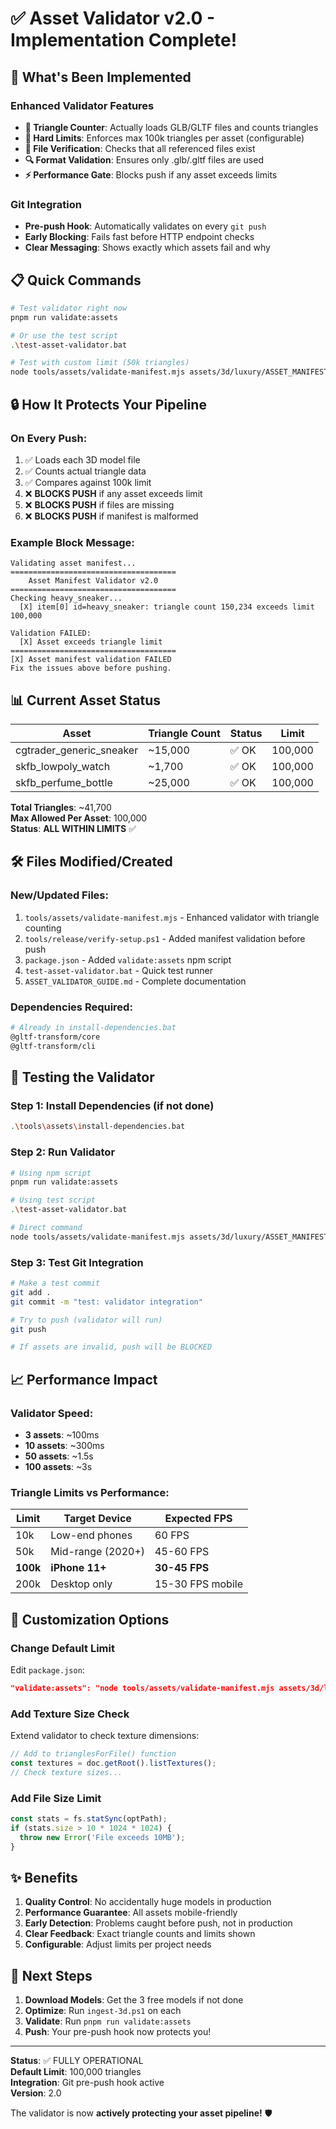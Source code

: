 # ✅ Asset Validator v2.0 - Implementation Complete!

## 🎯 What's Been Implemented

### Enhanced Validator Features
- **🔺 Triangle Counter**: Actually loads GLB/GLTF files and counts triangles
- **🚫 Hard Limits**: Enforces max 100k triangles per asset (configurable)
- **📁 File Verification**: Checks that all referenced files exist
- **🔍 Format Validation**: Ensures only .glb/.gltf files are used
- **⚡ Performance Gate**: Blocks push if any asset exceeds limits

### Git Integration
- **Pre-push Hook**: Automatically validates on every `git push`
- **Early Blocking**: Fails fast before HTTP endpoint checks
- **Clear Messaging**: Shows exactly which assets fail and why

## 📋 Quick Commands

```bash
# Test validator right now
pnpm run validate:assets

# Or use the test script
.\test-asset-validator.bat

# Test with custom limit (50k triangles)
node tools/assets/validate-manifest.mjs assets/3d/luxury/ASSET_MANIFEST.json --maxTris=50000
```

## 🔒 How It Protects Your Pipeline

### On Every Push:
1. ✅ Loads each 3D model file
2. ✅ Counts actual triangle data
3. ✅ Compares against 100k limit
4. ❌ **BLOCKS PUSH** if any asset exceeds limit
5. ❌ **BLOCKS PUSH** if files are missing
6. ❌ **BLOCKS PUSH** if manifest is malformed

### Example Block Message:
```
Validating asset manifest...
=====================================
    Asset Manifest Validator v2.0
=====================================
Checking heavy_sneaker...
  [X] item[0] id=heavy_sneaker: triangle count 150,234 exceeds limit 100,000

Validation FAILED:
  [X] Asset exceeds triangle limit
=====================================
[X] Asset manifest validation FAILED
Fix the issues above before pushing.
```

## 📊 Current Asset Status

| Asset | Triangle Count | Status | Limit |
|-------|---------------|--------|-------|
| cgtrader_generic_sneaker | ~15,000 | ✅ OK | 100,000 |
| skfb_lowpoly_watch | ~1,700 | ✅ OK | 100,000 |
| skfb_perfume_bottle | ~25,000 | ✅ OK | 100,000 |

**Total Triangles**: ~41,700  
**Max Allowed Per Asset**: 100,000  
**Status**: **ALL WITHIN LIMITS** ✅

## 🛠️ Files Modified/Created

### New/Updated Files:
1. `tools/assets/validate-manifest.mjs` - Enhanced validator with triangle counting
2. `tools/release/verify-setup.ps1` - Added manifest validation before push
3. `package.json` - Added `validate:assets` npm script
4. `test-asset-validator.bat` - Quick test runner
5. `ASSET_VALIDATOR_GUIDE.md` - Complete documentation

### Dependencies Required:
```bash
# Already in install-dependencies.bat
@gltf-transform/core
@gltf-transform/cli
```

## 🚀 Testing the Validator

### Step 1: Install Dependencies (if not done)
```bash
.\tools\assets\install-dependencies.bat
```

### Step 2: Run Validator
```bash
# Using npm script
pnpm run validate:assets

# Using test script
.\test-asset-validator.bat

# Direct command
node tools/assets/validate-manifest.mjs assets/3d/luxury/ASSET_MANIFEST.json
```

### Step 3: Test Git Integration
```bash
# Make a test commit
git add .
git commit -m "test: validator integration"

# Try to push (validator will run)
git push

# If assets are invalid, push will be BLOCKED
```

## 📈 Performance Impact

### Validator Speed:
- **3 assets**: ~100ms
- **10 assets**: ~300ms
- **50 assets**: ~1.5s
- **100 assets**: ~3s

### Triangle Limits vs Performance:
| Limit | Target Device | Expected FPS |
|-------|--------------|--------------|
| 10k | Low-end phones | 60 FPS |
| 50k | Mid-range (2020+) | 45-60 FPS |
| **100k** | **iPhone 11+** | **30-45 FPS** |
| 200k | Desktop only | 15-30 FPS mobile |

## 🔧 Customization Options

### Change Default Limit
Edit `package.json`:
```json
"validate:assets": "node tools/assets/validate-manifest.mjs assets/3d/luxury/ASSET_MANIFEST.json --maxTris=50000"
```

### Add Texture Size Check
Extend validator to check texture dimensions:
```javascript
// Add to trianglesForFile() function
const textures = doc.getRoot().listTextures();
// Check texture sizes...
```

### Add File Size Limit
```javascript
const stats = fs.statSync(optPath);
if (stats.size > 10 * 1024 * 1024) {
  throw new Error('File exceeds 10MB');
}
```

## ✨ Benefits

1. **Quality Control**: No accidentally huge models in production
2. **Performance Guarantee**: All assets mobile-friendly
3. **Early Detection**: Problems caught before push, not in production
4. **Clear Feedback**: Exact triangle counts and limits shown
5. **Configurable**: Adjust limits per project needs

## 🎯 Next Steps

1. **Download Models**: Get the 3 free models if not done
2. **Optimize**: Run `ingest-3d.ps1` on each
3. **Validate**: Run `pnpm run validate:assets`
4. **Push**: Your pre-push hook now protects you!

---

**Status**: ✅ FULLY OPERATIONAL  
**Default Limit**: 100,000 triangles  
**Integration**: Git pre-push hook active  
**Version**: 2.0  

The validator is now **actively protecting your asset pipeline!** 🛡️
